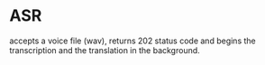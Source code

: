 # ASR
 accepts a voice file (wav), returns 202 status code and begins the transcription and the translation in the background.
